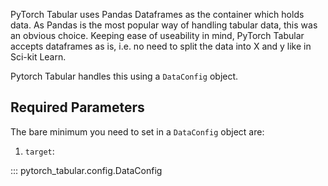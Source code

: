 PyTorch Tabular uses Pandas Dataframes as the container which holds data. As Pandas is the most popular way of handling tabular data, this was an obvious choice. Keeping ease of useability in mind, PyTorch Tabular accepts dataframes as is, i.e. no need to split the data into X and y like in Sci-kit Learn.

Pytorch Tabular handles this using a `DataConfig` object.

## Required Parameters

The bare minimum you need to set in a `DataConfig` object are:
1. `target`: 

::: pytorch_tabular.config.DataConfig

